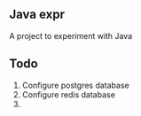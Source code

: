 ## Java expr

A project to experiment with Java

## Todo

1. Configure postgres database
2. Configure redis database
3. 
